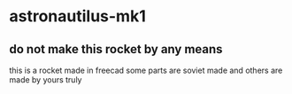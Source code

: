 # astronautilus-mk1
## do not make this rocket by any means
this is a rocket made in freecad
some parts are soviet made
and others are made by yours truly
